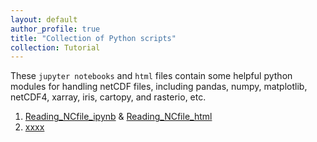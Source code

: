 ```yaml
---
layout: default
author_profile: true
title: "Collection of Python scripts"
collection: Tutorial
---
```


These `jupyter notebooks` and `html` files contain some helpful python modules for handling netCDF files, including pandas, numpy, matplotlib, netCDF4, xarray, iris, cartopy, and rasterio, etc. 
1. [Reading_NCfile_ipynb](https://github.com/YonSci/yon_academic/blob/master/_portfolio/Reading_NCfile_Python.ipynb) & [Reading_NCfile_html](https://github.com/YonSci/yon_academic/blob/master/_portfolio/Reading_netCDF_file_Python.html)
2. [xxxx](https://yonsci.github.io/yon_academic//portfolio/Reading_netCDF_file_Python.html)
